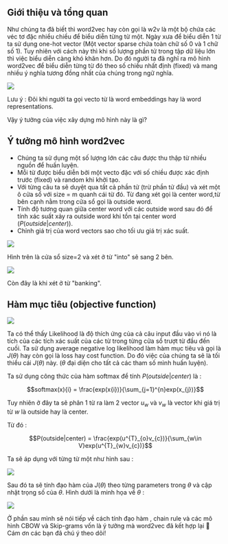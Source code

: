 ## Giới thiệu và tổng quan

Như chúng ta đã biết thì word2vec hay còn gọi là w2v là một bộ chứa các véc tơ đặc nhiều chiều để biểu diễn từng từ một. Ngày xưa để biểu diễn 1 từ ta sử dụng one-hot vector (Một vector sparse chứa toàn chữ số 0 và 1 chữ số 1). Tuy nhiên với cách này thì khi số lượng phần tử trong tập dữ liệu lớn thì việc biểu diễn càng khó khăn hơn. Do đó người ta đã nghĩ ra mô hình word2vec để biểu diễn từng từ đó theo số chiều nhất định (fixed) và mang nhiều ý nghĩa tương đồng nhất của chúng trong ngữ nghĩa.

![](https://i.imgur.com/LvfVpoa.png)

Lưu ý : Đôi khi người ta gọi vecto từ là word embeddings hay là word representations.

Vậy ý tưởng của việc xây dựng mô hình này là gì?

## Ý tưởng mô hình word2vec

- Chúng ta sử dụng một số lượng lớn các câu được thu thập từ nhiều nguồn để huấn luyện.
- Mỗi từ được biểu diễn bởi một vecto đặc với số chiều được xác định trước (fixed) và random khi khởi tạo.
- Với từng câu ta sẽ duyệt qua tất cả phần tử (trừ phần tử đầu) và xét một ô cửa sổ với size = m quanh cái từ đó. Từ đang xét gọi là center word,từ bên cạnh nằm trong cửa sổ gọi là outside word.
- Tính độ tương quan giữa center word với các outside word sau đó để tính xác suất xảy ra outside word khi tồn tại center word ($P(outside|center)$).
- Chỉnh giá trị của word vectors sao cho tối ưu giá trị xác suất.

![](https://i.imgur.com/zYyer6u.png)

Hình trên là cửa sổ size=2 và xét ở từ "into" sẽ sang 2 bên.

![](https://i.imgur.com/iZ3Ykvw.png)

Còn đây là khi xét ở từ "banking".

## Hàm mục tiêu (objective function)

![](https://i.imgur.com/44YPSSp.png)

Ta có thể thấy Likelihood là độ thích ứng của cả câu input đầu vào vì nó là tích của các tích xác suất của các từ trong từng cửa sổ trượt từ đầu đến cuối. Ta sử dụng average negative log likelihood làm hàm mục tiêu và gọi là $J(\theta)$ hay còn gọi là loss hay cost function. Do đó việc của chúng ta sẽ là tối thiểu cái $J(\theta)$ này. ($\theta$ đại diện cho tất cả các tham số mình huấn luyện). 

Ta sử dụng công thức của hàm softmax để tính $P(outside|center)$ là : 

$$softmax(x){i} = \frac{exp(x{i})}{\sum_{j=1}^{n}exp(x_{j})}$$

Tuy nhiên ở đây ta sẽ phân 1 từ ra làm 2 vector $u_{w}$ và $v_{w}$ là vector khi giá trị từ $w$ là outside hay là center.

Từ đó : 

$$P(outside|center) = \frac{exp(u^{T}_{o}v_{c})}{\sum_{w\in V}exp(u^{T}_{w}v_{c})}$$

Ta sẽ áp dụng với từng từ một như hình sau : 

![](https://i.imgur.com/CPoeA40.png)

Sau đó ta sẽ tính đạo hàm của $J(\theta)$ theo từng parameters trong $\theta$ và cập nhật trọng số của $\theta$. Hình dưới là minh họa về $\theta$ : 

![](https://i.imgur.com/eACOJV6.png)

Ở phần sau mình sẽ nói tiếp về cách tính đạo hàm , chain rule và các mô hình CBOW và Skip-grams vốn là ý tưởng mà word2vec đã kết hợp lại :hamster: Cám ơn các bạn đã chú ý theo dõi!
